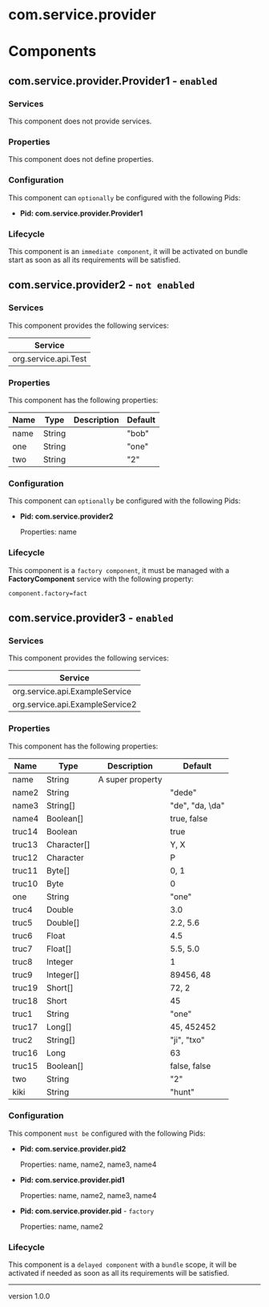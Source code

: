 <bnd-gen>

# com.service.provider</bnd-gen>

<bnd-gen>

# Components

## com.service.provider.Provider1 - `enabled`

### Services

This component does not provide services.

### Properties

This component does not define properties.

### Configuration

This component can `optionally` be configured with the following Pids:

* **Pid:	com.service.provider.Provider1**


### Lifecycle

This component is an `immediate component`, it will be activated on bundle start as soon as all its requirements will be satisfied.



## com.service.provider2 - `not enabled`

### Services

This component provides the following services:

|Service	|
|---	|
|org.service.api.Test	|

### Properties

This component has the following properties:

|Name	|Type	|Description	|Default	|
|---	|---	|---	|---	|
|name	|String	|	|"bob"	|
|one	|String	|	|"one"	|
|two	|String	|	|"2"	|

### Configuration

This component can `optionally` be configured with the following Pids:

* **Pid:	com.service.provider2**

	Properties:	name


### Lifecycle

This component is a `factory component`, it must be managed with a **FactoryComponent** service with the following property:
```
component.factory=fact
```



## com.service.provider3 - `enabled`

### Services

This component provides the following services:

|Service	|
|---	|
|org.service.api.ExampleService	|
|org.service.api.ExampleService2	|

### Properties

This component has the following properties:

|Name	|Type	|Description	|Default	|
|---	|---	|---	|---	|
|name	|String	|A super property	|	|
|name2	|String	|	|"dede"	|
|name3	|String[]	|	|"de", "da, \da"	|
|name4	|Boolean[]	|	|true, false	|
|truc14	|Boolean	|	|true	|
|truc13	|Character[]	|	|Y, X	|
|truc12	|Character	|	|P	|
|truc11	|Byte[]	|	|0, 1	|
|truc10	|Byte	|	|0	|
|one	|String	|	|"one"	|
|truc4	|Double	|	|3.0	|
|truc5	|Double[]	|	|2.2, 5.6	|
|truc6	|Float	|	|4.5	|
|truc7	|Float[]	|	|5.5, 5.0	|
|truc8	|Integer	|	|1	|
|truc9	|Integer[]	|	|89456, 48	|
|truc19	|Short[]	|	|72, 2	|
|truc18	|Short	|	|45	|
|truc1	|String	|	|"one"	|
|truc17	|Long[]	|	|45, 452452	|
|truc2	|String[]	|	|"ji", "txo"	|
|truc16	|Long	|	|63	|
|truc15	|Boolean[]	|	|false, false	|
|two	|String	|	|"2"	|
|kiki	|String	|	|"hunt"	|

### Configuration

This component `must be` configured with the following Pids:

* **Pid:	com.service.provider.pid2**

	Properties:	name, name2, name3, name4

* **Pid:	com.service.provider.pid1**

	Properties:	name, name2, name3, name4

* **Pid:	com.service.provider.pid**	-	`factory`

	Properties:	name, name2


### Lifecycle

This component is a `delayed component` with a `bundle` scope, it will be activated if needed as soon as all its requirements will be satisfied.

</bnd-gen>

<bnd-gen>

---
version 1.0.0</bnd-gen>

